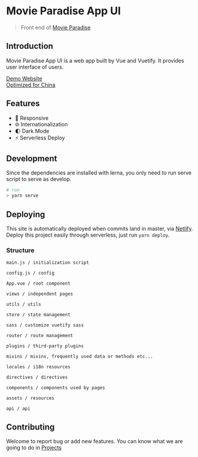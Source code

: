 # Movie Paradise App UI

> Front end of [Movie Paradise](https://github.com/wwwenjie/movie-paradise)

## Introduction

Movie Paradise App UI is a web app built by Vue and Vuetify. It provides user interface of users.

[Demo Website](https://movieparadise.netlify.app)  
[Optimized for China](https://movie-paradise-1256033731.cos-website.ap-chengdu.myqcloud.com)

## Features

- :iphone: Responsive
- :globe_with_meridians: Internationalization
- :first_quarter_moon: Dark Mode
- :zap: Serverless Deploy

## Development
Since the dependencies are installed with lerna, you only need to run serve script to serve as develop.  

```bash
# run
> yarn serve
```

## Deploying

This site is automatically deployed when commits land in master, via [Netlify](https://www.netlify.com/).  
Deploy this project easily through serverless, just run `yarn deploy`.

### Structure

```
main.js / initialization script

config.js / config

App.vue / root component

views / independent pages

utils / utils

store / state management

sass / customize vuetify sass

router / route management

plugins / third-party plugins

mixins / mixins, frequently used data or methods etc...

locales / i18n resources

directives / directives

components / components used by pages

assets / resources

api / api
```

## Contributing

Welcome to report bug or add new features. You can know what we are going to do in [Projects](https://github.com/wwwenjie/Movie-Paradise/projects)
